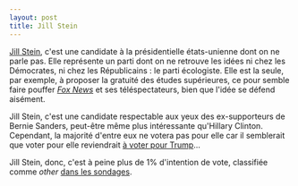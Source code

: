 ```yaml
---
layout: post
title: Jill Stein
---
```

[Jill Stein](http://www.jill2016.com/), c'est une candidate à la
présidentielle états-unienne dont on ne parle pas. Elle représente un
parti dont on ne retrouve les idées ni chez les Démocrates, ni chez les
Républicains : le parti écologiste. Elle est la seule, par exemple, à
proposer la gratuité des études supérieures, ce pour semble faire
pouffer [_Fox News_](https://www.youtube.com/watch?v=ECH9xwzN1Mw) et ses
téléspectateurs, bien que l'idée se défend aisément.

Jill Stein, c'est une candidate respectable aux yeux des ex-supporteurs
de Bernie Sanders, peut-être même plus intéressante qu'Hillary Clinton.
Cependant, la majorité d'entre eux ne votera pas pour elle car il
semblerait que voter pour elle reviendrait
[à voter pour Trump](https://reporterre.net/Aux-Etats-Unis-le-soutien-de-Sanders-a-Clinton-donne-des-ailes-a-la-candidate)...

Jill Stein, donc, c'est à peine plus de 1% d'intention de vote,
classifiée comme _other_ [dans les sondages](http://projects.fivethirtyeight.com/2016-election-forecast/).
